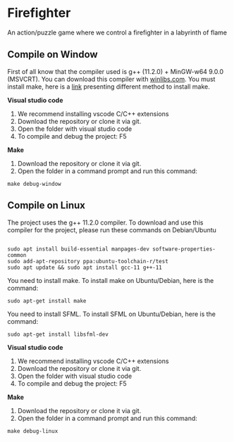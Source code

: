 # Firefighter
An action/puzzle game where we control a firefighter in a labyrinth of flame
## Compile on Window

First of all know that the compiler used is g++ (11.2.0) + MinGW-w64 9.0.0 (MSVCRT). You can download this compiler with [winlibs.com](https://winlibs.com/).
You must install make, here is a [link](https://stackoverflow.com/questions/32127524/how-to-install-and-use-make-in-windows) presenting different method to install make.

__Visual studio code__

1. We recommend installing vscode C/C++ extensions
2. Download the repository or clone it via git.
3. Open the folder with visual studio code
4. To compile and debug the project: F5

__Make__

1. Download the repository or clone it via git.
2. Open the folder in a command prompt and run this command:
```
make debug-window
```

## Compile on Linux

The project uses the g++ 11.2.0 compiler. To download and use this compiler for the project, please run these commands on Debian/Ubuntu
```

sudo apt install build-essential manpages-dev software-properties-common
sudo add-apt-repository ppa:ubuntu-toolchain-r/test
sudo apt update && sudo apt install gcc-11 g++-11

```
You need to install make. To install make on Ubuntu/Debian, here is the command:
```
sudo apt-get install make
```
You need to install SFML. To install SFML on Ubuntu/Debian, here is the command:
```
sudo apt-get install libsfml-dev
```
__Visual studio code__

1. We recommend installing vscode C/C++ extensions
2. Download the repository or clone it via git.
3. Open the folder with visual studio code
4. To compile and debug the project: F5

__Make__

1. Download the repository or clone it via git.
2. Open the folder in a command prompt and run this command:
```
make debug-linux
```
